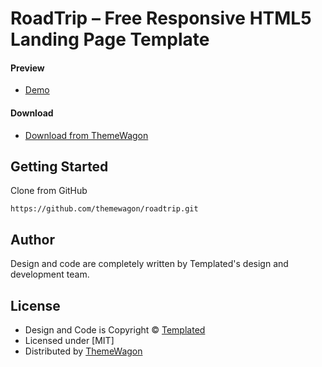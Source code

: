 # RoadTrip – Free Responsive HTML5 Landing Page Template

#### Preview

 - [Demo](https://themewagon.github.io/RoadTrip/)

#### Download
 - [Download from ThemeWagon](https://themewagon.com/themes/roadtrip/)
 
 
## Getting Started

Clone from GitHub 
```
https://github.com/themewagon/roadtrip.git
```

## Author

Design and code are completely written by Templated's design and development team.  


## License

 - Design and Code is Copyright &copy; [Templated](https://templated.live/)
 - Licensed under [MIT]
 - Distributed by [ThemeWagon](https://themewagon.com)

